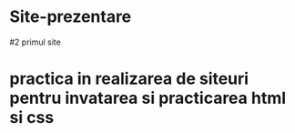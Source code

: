 # Site-prezentare
#2 primul site
# practica in realizarea de siteuri pentru invatarea si practicarea html si css
